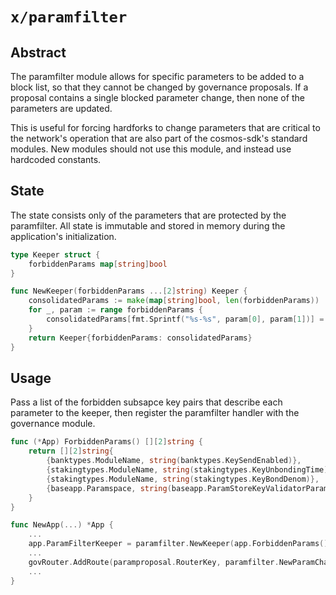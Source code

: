 # `x/paramfilter`

## Abstract

The paramfilter module allows for specific parameters to be added to a block
list, so that they cannot be changed by governance proposals. If a proposal
contains a single blocked parameter change, then none of the parameters are
updated.

This is useful for forcing hardforks to change parameters that are
critical to the network's operation that are also part of the cosmos-sdk's
standard modules. New modules should not use this module, and instead use
hardcoded constants.

## State

The state consists only of the parameters that are protected by the paramfilter.
All state is immutable and stored in memory during the application's
initialization.

```go
type Keeper struct {
	forbiddenParams map[string]bool
}

func NewKeeper(forbiddenParams ...[2]string) Keeper {
	consolidatedParams := make(map[string]bool, len(forbiddenParams))
	for _, param := range forbiddenParams {
		consolidatedParams[fmt.Sprintf("%s-%s", param[0], param[1])] = true
	}
	return Keeper{forbiddenParams: consolidatedParams}
}
```

## Usage

Pass a list of the forbidden subsapce key pairs that describe each parameter to
the keeper, then register the paramfilter handler with the governance module.

```go
func (*App) ForbiddenParams() [][2]string {
	return [][2]string{
		{banktypes.ModuleName, string(banktypes.KeySendEnabled)},
		{stakingtypes.ModuleName, string(stakingtypes.KeyUnbondingTime)},
		{stakingtypes.ModuleName, string(stakingtypes.KeyBondDenom)},
		{baseapp.Paramspace, string(baseapp.ParamStoreKeyValidatorParams)},
	}
}

func NewApp(...) *App {
    ...
    app.ParamFilterKeeper = paramfilter.NewKeeper(app.ForbiddenParams()...)
    ...
    govRouter.AddRoute(paramproposal.RouterKey, paramfilter.NewParamChangeProposalHandler(app.ParamFilterKeeper, app.ParamsKeeper))
    ...
}
```
